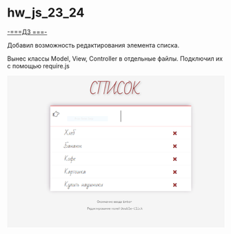 # hw_js_23_24

[-===ДЗ   ===-](https://github.com/goit-fe/markup_fe2o/tree/master/js_23-24)

Добавил возможность редактирования элемента списка.

Вынес классы Model, View, Controller в отдельные файлы. Подключил их с помощью require.js

[![mvc](img/sh.PNG "MVC: click for preview")](https://vinosgrayapple.github.io/mvc/)



